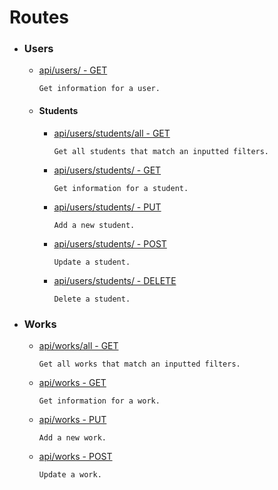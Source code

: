 Routes
===

* ### Users
    * [api/users/ - GET](users/users-get.md)

        `Get information for a user.`
    * #### Students
        * [api/users/students/all - GET](users/students/students-get-all.md)

            `Get all students that match an inputted filters.`
        * [api/users/students/ - GET](users/students/students-get.md)

            `Get information for a student.`
        * [api/users/students/ - PUT](users/students/students-put.md)

            `Add a new student.`
        * [api/users/students/ - POST](users/students/students-post.md)

            `Update a student.`
        * [api/users/students/ - DELETE](users/students/students-delete.md)

            `Delete a student.`   
* ### Works
    * [api/works/all - GET](works/works-get-all.md)

        `Get all works that match an inputted filters.`
    * [api/works - GET](works/works-get.md)

        `Get information for a work.`
    * [api/works - PUT](works/works-put.md)

        `Add a new work.`
    * [api/works - POST](works/works-post.md)

        `Update a work.`